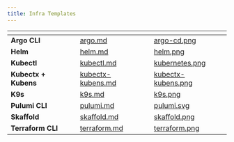 ```yaml
---
title: Infra Templates
---
```

<table data-card-size="large" data-view="cards">
	<thead>
		<tr>
			<th></th>
			<th data-hidden data-card-target data-type="content-ref"></th>
			<th data-hidden data-card-cover data-type="files"></th>
		</tr>
	</thead>
	<tbody>
		<tr>
			<td>
				<strong>Argo CLI</strong>
			</td>
			<td>
				<a href="argo.md">argo.md</a>
			</td>
			<td>
				<a href="../../../.gitbook/assets/argo-cd.png">argo-cd.png</a>
			</td>
		</tr>
		<tr>
			<td>
				<strong>Helm</strong>
			</td>
			<td>
				<a href="helm.md">helm.md</a>
			</td>
			<td>
				<a href="../../../.gitbook/assets/helm.png">helm.png</a>
			</td>
		</tr>
		<tr>
			<td>
				<strong>Kubectl</strong>
			</td>
			<td>
				<a href="kubectl.md">kubectl.md</a>
			</td>
			<td>
				<a href="../../../.gitbook/assets/kubernetes.png">kubernetes.png</a>
			</td>
		</tr>
        <tr>
			<td>
				<strong>Kubectx + Kubens</strong>
			</td>
			<td>
				<a href="kubectx-kubens.md">kubectx-kubens.md</a>
			</td>
			<td>
				<a href="../../../.gitbook/assets/kubectx-kubens.png">kubectx-kubens.png</a>
			</td>
		</tr>
        <tr>
			<td>
				<strong>K9s</strong>
			</td>
			<td>
				<a href="k9s.md">k9s.md</a>
			</td>
			<td>
				<a href="../../../.gitbook/assets/k9s.png">k9s.png</a>
			</td>
		</tr>
		<tr>
			<td>
				<strong>Pulumi CLI</strong>
			</td>
			<td>
				<a href="pulumi.md">pulumi.md</a>
			</td>
			<td>
				<a href="../../../.gitbook/assets/pulumi.svg">pulumi.svg</a>
			</td>
		</tr>
		<tr>
			<td>
				<strong>Skaffold</strong>
			</td>
			<td>
				<a href="skaffold.md">skaffold.md</a>
			</td>
			<td>
				<a href="../../../.gitbook/assets/skaffold.png">skaffold.png</a>
			</td>
		</tr>
		<tr>
			<td>
				<strong>Terraform CLI</strong>
			</td>
			<td>
				<a href="terraform.md">terraform.md</a>
			</td>
			<td>
				<a href="../../../.gitbook/assets/terraform.png">terraform.png</a>
			</td>
		</tr>
	</tbody>
</table>
